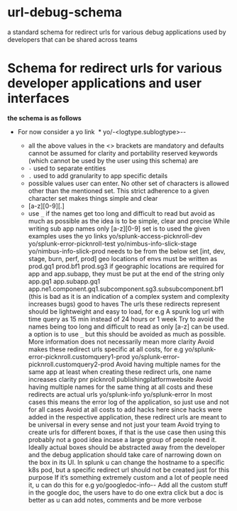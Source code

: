 # url-debug-schema
a standard schema for redirect urls for various debug applications used by developers that can be shared across teams


# Schema for redirect urls for various developer applications and user interfaces
**the schema is as follows**
* For now consider a yo link
  *  yo/<monitoring system name.sub component.subsubcomponent>-<logtype.sublogtype>-<app name.sub app name.sub sub app name>-<environment>
  * all the above values in the <> brackets are mandatory and defaults cannot be assumed for clarity and portability
reserved keywords (which cannot be used by the user using this schema) are
  * `-` used to separate entities
  * `.` used to add granularity to app specific details
  * possible values user can enter. No other set of characters is allowed other than the mentioned set. This strict adherence to a given character set makes things simple and clear
  * [a-z][0-9][.]
  * use  `_` if the names get too long and difficult to read but avoid as much as possible as the idea is to be simple, clear and precise
While writing sub app names only [a-z][0-9] set is to used
the given examples uses the yo links
yo/splunk-access-picknroll-dev
yo/splunk-error-picknroll-test
yo/nimbus-info-slick-stage
yo/nimbus-info-slick-prod
<environment> needs to be from the below set
[int, dev, stage, burn, perf, prod]
geo locations of envs must be written as
prod.gq1
prod.bf1
prod.sg3
if geographic locations are required for app and app.subapp, they must be put at the end of the string only
app.gq1
app.subapp.gq1
app.ne1.component.gq1.subcomponent.sg3.subsubcomponent.bf1   (this is bad as it is an indication of a complex system and complexity increases bugs)
good to haves
The urls these redirects represent should be lightweight and easy to load, for e.g
A spunk log url with time query as 15 min instead of 24 hours or 1 week
Try to avoid the names being too long and difficult to read as only [a-z] can be used. a option is to use `_` but this should be avoided as much as possible. More information does not necessarily mean more clarity
Avoid makes these redirect urls specific at all costs, for e.g
yo/splunk-error-picknroll.customquery1-prod
yo/splunk-error-picknroll.customquery2-prod
Avoid having multiple names for the same app at least when creating these redirect urls, one name increases clarity
pnr
picknroll
publishingplatformwebsite
Avoid having multiple names for the same thing at all costs and these redirects are actual urls 
yo/splunk-info
yo/splunk-error
In most cases this means the error log of the application, so just use <error> and not <info> for all cases
Avoid at all costs to add hacks here since hacks were added in the respective application, these redirect urls are meant to be universal in every sense and not just your team
Avoid trying to create urls for different boxes, if that is the use case then using this probably not a good idea incase a large group of people need it. Ideally actual boxes should be abstracted away from the developer and the debug application should take care of narrowing down on the box in its UI.
In splunk u can change the hostname to a specific k8s pod, but a specific redirect url should not be created just for this purpose
If it’s something extremely custom and a lot of people need it, u can do this for e.g
yo/googledoc-info-<appname>-<env>
Add all the custom stuff in the google doc, the users have to do one extra click but a doc is better as u can add notes, comments and be more verbose

